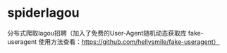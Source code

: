 # spiderlagou
分布式爬取lagou招聘（加入了免费的User-Agent随机动态获取库 fake-useragent 使用方法查看：https://github.com/hellysmile/fake-useragent）
